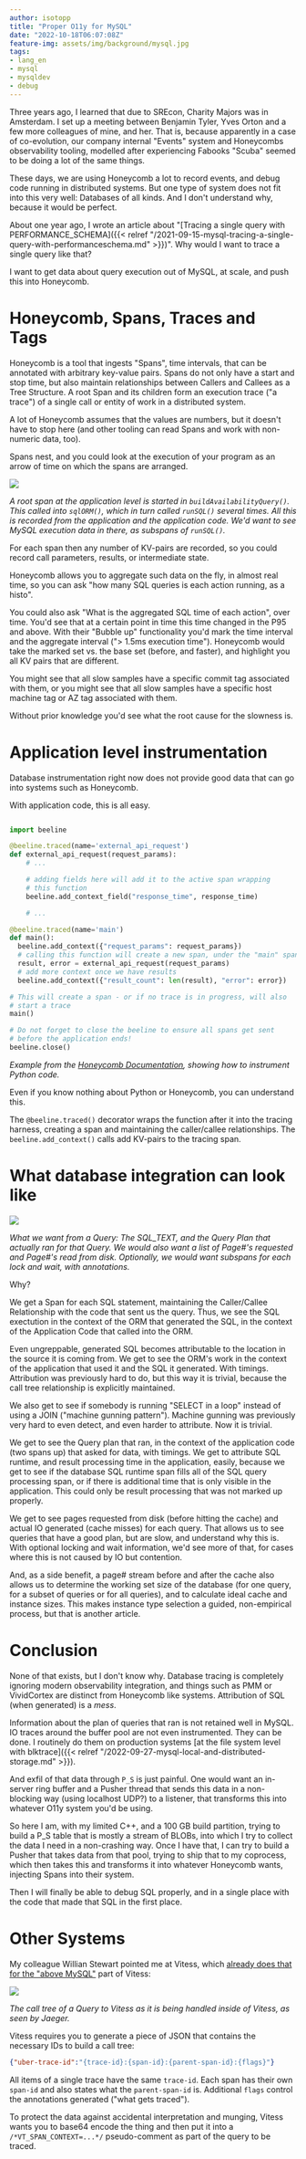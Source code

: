 ```yaml
---
author: isotopp
title: "Proper O11y for MySQL"
date: "2022-10-18T06:07:08Z"
feature-img: assets/img/background/mysql.jpg
tags:
- lang_en
- mysql
- mysqldev
- debug
---
```


Three years ago, I learned that due to SREcon, Charity Majors was in Amsterdam.
I set up a meeting between Benjamin Tyler, Yves Orton and a few more colleagues of mine, and her.
That is, because apparently in a case of co-evolution, our company internal "Events" system and Honeycombs observability tooling, modelled after experiencing Fabooks "Scuba" seemed to be doing a lot of the same things.

These days, we are using Honeycomb a lot to record events, and debug code running in distributed systems.
But one type of system does not fit into this very well:
Databases of all kinds.
And I don't understand why, because it would be perfect.

About one year ago, I wrote an article about "[Tracing a single query with PERFORMANCE_SCHEMA]({{< relref "/2021-09-15-mysql-tracing-a-single-query-with-performanceschema.md" >}})". 
Why would I want to trace a single query like that?

I want to get data about query execution out of MySQL, at scale, and push this into Honeycomb.

# Honeycomb, Spans, Traces and Tags

Honeycomb is a tool that ingests "Spans", time intervals, that can be annotated with arbitrary key-value pairs.
Spans do not only have a start and stop time, but also maintain relationships between Callers and Callees as a Tree Structure.
A root Span and its children form an execution trace ("a trace") of a single call or entity of work in a distributed system.

A lot of Honeycomb assumes that the values are numbers, but it doesn't have to stop here (and other tooling can read Spans and work with non-numeric data, too).

Spans nest, and you could look at the execution of your program as an arrow of time on which the spans are arranged.

![](/uploads/2022/10/proper-o11y-01.png)

*A root span at the application level is started in `buildAvailabilityQuery()`. This called into `sqlORM()`, which in turn called `runSQL()` several times. All this is recorded from the application and the application code. We'd want to see MySQL execution data in there, as subspans of `runSQL()`.*

For each span then any number of KV-pairs are recorded, so you could record call parameters, results, or intermediate state.  

Honeycomb allows you to aggregate such data on the fly, in almost real time, so you can ask "how many SQL queries is each action running, as a histo".

You could also ask "What is the aggregated SQL time of each action", over time. You'd see that at a certain point in time this time changed in the P95 and above.
With their "Bubble up" functionality you'd mark the time interval and the aggregate interval ("> 1.5ms execution time").
Honeycomb would take the marked set vs. the base set (before, and faster), and highlight you all KV pairs that are different.

You might see that all slow samples have a specific commit tag associated with them, or you might see that all slow samples have a specific host machine tag or AZ tag associated with them.

Without prior knowledge you'd see what the root cause for the slowness is.

# Application level instrumentation

Database instrumentation right now does not provide good data that can go into systems such as Honeycomb.

With application code, this is all easy.

```python

import beeline

@beeline.traced(name='external_api_request')
def external_api_request(request_params):
    # ...

    # adding fields here will add it to the active span wrapping
    # this function
    beeline.add_context_field("response_time", response_time)

    # ...

@beeline.traced(name='main')
def main():
  beeline.add_context({"request_params": request_params})
  # calling this function will create a new span, under the "main" span
  result, error = external_api_request(request_params)
  # add more context once we have results
  beeline.add_context({"result_count": len(result), "error": error})

# This will create a span - or if no trace is in progress, will also
# start a trace
main()

# Do not forget to close the beeline to ensure all spans get sent
# before the application ends!
beeline.close()
```

*Example from the [Honeycomb Documentation](https://docs.honeycomb.io/getting-data-in/beeline/python/#using-a-decorator), showing how to instrument Python code.*

Even if you know nothing about Python or Honeycomb, you can understand this.

The `@beeline.traced()` decorator wraps the function after it into the tracing harness, creating a span and maintaining the caller/callee relationships.
The `beeline.add_context()` calls add KV-pairs to the tracing span.

# What database integration can look like

![](/uploads/2022/10/proper-o11y-02.png)

*What we want from a Query: The SQL_TEXT, and the Query Plan that actually ran for that Query. We would also want a list of Page#'s requested and Page#'s read from disk. Optionally, we would want subspans for each lock and wait, with annotations.*

Why?

We get a Span for each SQL statement, maintaining the Caller/Callee Relationship with the code that sent us the query.
Thus, we see the SQL exectution in the context of the ORM that generated the SQL, in the context of the Application Code that called into the ORM.

Even ungreppable, generated SQL becomes attributable to the location in the source it is coming from.
We get to see the ORM's work in the context of the application that used it and the SQL it generated. With timings.
Attribution was previously hard to do, but this way it is trivial, because the call tree relationship is explicitly maintained.

We also get to see if somebody is running "SELECT in a loop" instead of using a JOIN ("machine gunning pattern").
Machine gunning was previously very hard to even detect, and even harder to attribute. Now it is trivial.

We get to see the Query plan that ran, in the context of the application code (two spans up) that asked for data, with timings.
We get to attribute SQL runtime, and result processing time in the application, easily, because we get to see if the database SQL runtime span fills all of the SQL query processing span, or if there is additional time that is only visible in the application. This could only be result processing that was not marked up properly.

We get to see pages requested from disk (before hitting the cache) and actual IO generated (cache misses) for each query.
That allows us to see queries that have a good plan, but are slow, and understand why this is.
With optional locking and wait information, we'd see more of that, for cases where this is not caused by IO but contention.

And, as a side benefit, a page# stream before and after the cache also allows us to determine the working set size of the database (for one query, for a subset of queries or for all queries), and to calculate ideal cache and instance sizes.
This makes instance type selection a guided, non-empirical process, but that is another article.

# Conclusion

None of that exists, but I don't know why.
Database tracing is completely ignoring modern observability integration, and things such as PMM or VividCortex are distinct from Honeycomb like systems.
Attribution of SQL (when generated) is a *mess*.

Information about the plan of queries that ran is not retained well in MySQL.
IO traces around the buffer pool are not even instrumented. They can be done. I routinely do them on production systems [at the file system level with blktrace]({{< relref "/2022-09-27-mysql-local-and-distributed-storage.md" >}}).

And exfil of that data through `P_S` is just painful.
One would want an in-server ring buffer and a Pusher thread that sends this data in a non-blocking way (using localhost UDP?) to a listener, that transforms this into whatever O11y system you'd be using.

So here I am, with my limited C++, and a 100 GB build partition, trying to build a P_S table that is mostly a stream of BLOBs, into which I try to collect the data I need in a non-crashing way.
Once I have that, I can try to build a Pusher that takes data from that pool, trying to ship that to my coprocess, which then takes this and transforms it into whatever Honeycomb wants, injecting Spans into their system.

Then I will finally be able to debug SQL properly, and in a single place with the code that made that SQL in the first place.

# Other Systems

My colleague Willian Stewart pointed me at Vitess, which [already does that for the "above MySQL"](https://vitess.io/docs/16.0/user-guides/configuration-advanced/tracing/#instrumenting-queries) part of Vitess:

![](/uploads/2022/10/proper-o11y-03.png)

*The call tree of a Query to Vitess as it is being handled inside of Vitess, as seen by Jaeger.*

Vitess requires you to generate a piece of JSON that contains the necessary IDs to build a call tree:

```json
{"uber-trace-id":"{trace-id}:{span-id}:{parent-span-id}:{flags}"}
```

All items of a single trace have the same `trace-id`. 
Each span has their own `span-id` and also states what the `parent-span-id` is.
Additional `flags` control the annotations generated ("what gets traced").

To protect the data against accidental interpretation and munging, Vitess wants you to base64 encode the thing and then put it into a `/*VT_SPAN_CONTEXT=...*/` pseudo-comment as part of the query to be traced.
